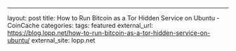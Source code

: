 ---
layout: post
title: How to Run Bitcoin as a Tor Hidden Service on Ubuntu - CoinCache
categories:
tags: featured
external_url: https://blog.lopp.net/how-to-run-bitcoin-as-a-tor-hidden-service-on-ubuntu/
external_site: lopp.net
